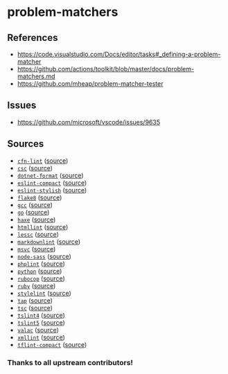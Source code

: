 # problem-matchers

## References

- https://code.visualstudio.com/Docs/editor/tasks#_defining-a-problem-matcher
- https://github.com/actions/toolkit/blob/master/docs/problem-matchers.md
- https://github.com/mheap/problem-matcher-tester

## Issues

- https://github.com/microsoft/vscode/issues/9635

## Sources

- [`cfn-lint`](./src/cfn-lint.json) ([source](https://github.com/ScottBrenner/cfn-lint-action/blob/4e7c712c4d5e271500b8ad3d714bf09eef6e5a58/cfn-lint.json))
- [`csc`](./src/csc.json) ([source](https://github.com/actions/setup-dotnet/blob/6f7ce4eb3536f395a709c8ec2bbf01c63bb129f1/.github/csc.json))
- [`dotnet-format`](./src/dotnet-format.json) ([source](https://github.com/dotnet/format/issues/247))
- [`eslint-compact`](./src/eslint-compact.json) ([source](https://github.com/actions/setup-node/blob/9bb7038a073441f1f0c3c33070fc1601a2638b1e/.github/eslint-compact.json))
- [`eslint-stylish`](./src/eslint-stylish.json) ([source](https://github.com/actions/setup-node/blob/9bb7038a073441f1f0c3c33070fc1601a2638b1e/.github/eslint-stylish.json))
- [`flake8`](./src/flake8.json) ([source](https://github.com/TrueBrain/actions-flake8/blob/9f8b5280593a9cebd77b326861e59dfc444677d2/flake8-matcher.json))
- [`gcc`](./src/gcc.json) ([source](https://github.com/microsoft/vscode-cpptools/blob/acdd5ca9d21cb1dda535594bee461beb9e8a5f06/Extension/package.json))
- [`go`](./src/go.json) ([source](https://github.com/actions/setup-go/blob/5f2246e3c526fbf853adc839e6ab87cf3f5e0225/.github/go.json))
- [`haxe`](./src/haxe.json) ([source](https://github.com/deengames-prototypes/pattern-warrior/blob/f188558afb39db1f3e28969ff3023bbf26cb1cdf/code/.vscode/tasks.json))
- [`htmllint`](./src/htmllint.json) ([source](https://github.com/Cherry/htmllint-problem-matcher/blob/a3b897dc1b9dea5439582fefdf4592d6dc3b587b/.github/problem-matcher.json))
- [`lessc`](./src/lessc.json) ([source](https://github.com/microsoft/vscode/blob/7a5bca9fafbbb23de289179be95e9c4832540c02/extensions/less/package.json))
- [`markdownlint`](./src/markdownlint.json) ([source](https://github.com/Cherry/htmllint-problem-matcher/blob/a3b897dc1b9dea5439582fefdf4592d6dc3b587b/.github/problem-matcher.json))
- [`msvc`](./src/msvc.json) ([source](https://github.com/ammaraskar/msvc-problem-matcher/blob/99d263b599fcdb17e91b89a949cd01d6184e6b7c/msvc_matcher.json))
- [`node-sass`](./src/node-sass.json) ([source](https://github.com/microsoft/vscode/blob/80ccf6fd9d317a5f812f1c98c6ddd2a853ac6b32/extensions/scss/package.json))
- [`phplint`](./src/phplint.json) ([source](https://github.com/korelstar/phplint-problem-matcher/blob/65ba096f36d529ff7e26267074e4a814824c89ae/phplint-matcher.json))
- [`python`](./src/python.json) ([source](https://github.com/actions/setup-python/blob/60f686a14891caf7b5c205c91e1413fdb0ff1684/.github/python.json))
- [`rubocop`](./src/rubocop.json) ([source](https://github.com/rewindio/github-action-rubocop/blob/9e1f335c9527680799c2d4bc6ae144cdb745f729/rubocop-problem-matcher.json))
- [`ruby`](./src/ruby.json) ([source](https://github.com/qanplazas/vscode-problemMatchers/blob/1b08a894eaeec5c1a872d16817ba8216d4851a27/src/ruby/tasks.json))
- [`stylelint`](./src/stylelint.json) ([source](https://github.com/xt0rted/stylelint-problem-matcher/blob/5ee95e741fe69c1ec3b78052d2f4ce5b4c0a9f11/.github/problem-matcher.json))
- [`tap`](./src/tap.json) ([source](https://gist.github.com/mrcaron/eeb03a7777b6352eac38335ecaf1d424))
- [`tsc`](./src/tsc.json) ([source](https://github.com/actions/setup-node/blob/9bb7038a073441f1f0c3c33070fc1601a2638b1e/.github/tsc.json))
- [`tslint4`](./src/tslint4.json) ([source](https://github.com/microsoft/vscode-tslint/blob/94595c1c0a80c3fe8fb4d20b2331040e45341cc5/tslint/package.json))
- [`tslint5`](./src/tslint5.json) ([source](https://github.com/microsoft/vscode-tslint/blob/94595c1c0a80c3fe8fb4d20b2331040e45341cc5/tslint/package.json))
- [`valac`](./src/valac.json) ([source](https://github.com/thiagoabreu/vala-code/blob/3b5c717ecdd0231cfa538aa8d0e44a9e6dd70e75/package.json))
- [`xmllint`](./src/xmllint.json) ([source](https://github.com/korelstar/xmllint-problem-matcher/blob/059d630f7d16a7a38845c30e0227a875e39813db/xmllint-matcher.json))
- [`tflint-compact`](./src/tflint-compact.json) ([source](https://github.com/terraform-linters/setup-tflint/blob/0ebbf28dae0734e50a0530570ddaf209fd00cd8e/.github/matchers.json))

### Thanks to all upstream contributors!
